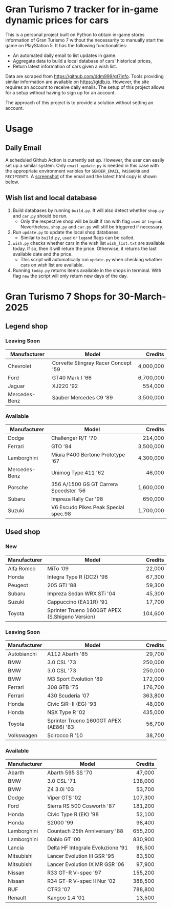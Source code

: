 # Gran Turismo 7 tracker for in-game dynamic prices for cars

This is a personal project built on Python to obtain in-game stores information of Gran Turismo 7 without the necessarity to manually start the game on PlayStation 5. It has the following functionalities:

- An automated daily email to list updates in game.
- Aggregate data to build a local database of cars' historical prices,
- Return latest information of cars given a wish list.

Data are scraped from https://github.com/ddm999/gt7info. Tools providing similar information are available on https://gtdb.io. However, the site requires an account to receive daily emails. The setup of this project allows for a setup without having to sign up for an account.

The approach of this project is to provide a solution without setting an account.

# Usage

## Daily Email

A scheduled Github Action is currently set up. However, the user can easily set up a similar system. Only `email_update.py` is needed in this case with the appropriate environment varibles for `SENDER_EMAIL`, `PASSWORD` and `RECIPIENTS`. A [screenshot](https://raw.githubusercontent.com/marcohoucheng/Gran-Turismo-7-Price-Tracker/main/data/email_screenshot.png) of the email and the latest html copy is shown below.

## Wish list and local database

1. Build databases by running `build.py`. It will also detect whether `shop.py` and `car.py` should be run.
    - Only the respective shop will be built if ran with flag `used` or `legend`. Nevertheless, `shop.py` and `car.py` will still be triggered if necessary.
2. Run `update.py` to update the local shop databases.
    - Similar to `build.py`, `used` or `legend` flags can be called.
3. `wish.py` checks whether cars in the wish list `wish_list.txt` are available today. If so, then it will return the price. Otherwise, it returns the last available date and the price.
    - This script will automatically run `update.py` when checking whather cars on wish list are available.
4. Running `today.py` returns items available in the shops in terminal. With flag `new` the script will only return new days of the day.


# Gran Turismo 7 Shops for 30-March-2025



## Legend shop

### Leaving Soon
 | Manufacturer | Model | Credits |
 | --- | --- | --: |
|Chevrolet|Corvette Stingray Racer Concept '59|4,000,000|
|Ford|GT40 Mark I '66|6,700,000|
|Jaguar|XJ220 '92|554,000|
|Mercedes-Benz|Sauber Mercedes C9 '89|3,500,000|

### Available
 | Manufacturer | Model | Credits |
 | --- | --- | --: |
|Dodge|Challenger R/T '70|214,000|
|Ferrari|GTO '84|3,500,000|
|Lamborghini|Miura P400 Bertone Prototype '67|4,300,000|
|Mercedes-Benz|Unimog Type 411 '62|46,000|
|Porsche|356 A/1500 GS GT Carrera Speedster '56|1,600,000|
|Subaru|Impreza Rally Car '98|650,000|
|Suzuki|V6 Escudo Pikes Peak Special spec.98|1,700,000|


## Used shop

### New
 | Manufacturer | Model | Credits |
 | --- | --- | --: |
|Alfa Romeo|MiTo '09|22,000|
|Honda|Integra Type R (DC2) '98|67,300|
|Peugeot|205 GTI '88|59,300|
|Subaru|Impreza Sedan WRX STi '04|45,300|
|Suzuki|Cappuccino (EA11R) '91|17,700|
|Toyota|Sprinter Trueno 1600GT APEX (S.Shigeno Version)|104,600|

### Leaving Soon
 | Manufacturer | Model | Credits |
 | --- | --- | --: |
|Autobianchi|A112 Abarth '85|29,700|
|BMW|3.0 CSL '73|250,000|
|BMW|3.0 CSL '73|250,000|
|BMW|M3 Sport Evolution '89|172,000|
|Ferrari|308 GTB '75|176,700|
|Ferrari|430 Scuderia '07|363,800|
|Honda|Civic SiR-II (EG) '93|48,000|
|Honda|NSX Type R '02|435,000|
|Toyota|Sprinter Trueno 1600GT APEX (AE86) '83|56,700|
|Volkswagen|Scirocco R '10|38,700|

### Available
 | Manufacturer | Model | Credits |
 | --- | --- | --: |
|Abarth|Abarth 595 SS '70|47,000|
|BMW|3.0 CSL '71|138,000|
|BMW|Z4 3.0i '03|53,700|
|Dodge|Viper GTS '02|107,300|
|Ford|Sierra RS 500 Cosworth '87|181,200|
|Honda|Civic Type R (EK) '98|52,100|
|Honda|S2000 '99|98,400|
|Lamborghini|Countach 25th Anniversary '88|655,200|
|Lamborghini|Diablo GT '00|830,900|
|Lancia|Delta HF Integrale Evoluzione '91|98,500|
|Mitsubishi|Lancer Evolution III GSR '95|83,500|
|Mitsubishi|Lancer Evolution IX MR GSR '06|97,900|
|Nissan|R33 GT-R V-spec '97|155,200|
|Nissan|R34 GT-R V-spec II Nur '02|388,500|
|RUF|CTR3 '07|788,800|
|Renault|Kangoo 1.4 '01|13,500|
